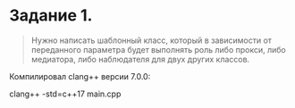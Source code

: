 # Задание 1.
> Нужно написать шаблонный класс, который в зависимости от переданного параметра будет выполнять роль либо прокси, либо медиатора, либо наблюдателя для двух других классов.

Компилировал clang++ версии 7.0.0:

clang++ -std=c++17 main.cpp